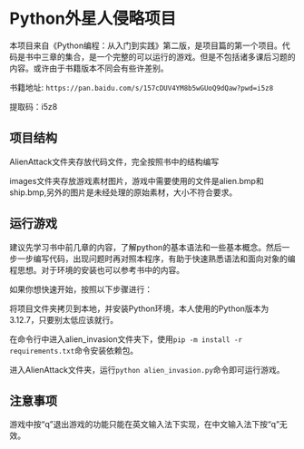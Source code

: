 # Python外星人侵略项目

本项目来自《Python编程：从入门到实践》第二版，是项目篇的第一个项目。代码是书中三章的集合，是一个完整的可以运行的游戏。但是不包括诸多课后习题的内容。或许由于书籍版本不同会有些许差别。

书籍地址: `https://pan.baidu.com/s/157cDUV4YM8b5wGUoQ9dQaw?pwd=i5z8`

提取码：i5z8

## 项目结构

AlienAttack文件夹存放代码文件，完全按照书中的结构编写

images文件夹存放游戏素材图片，游戏中需要使用的文件是alien.bmp和ship.bmp,另外的图片是未经处理的原始素材，大小不符合要求。

## 运行游戏

建议先学习书中前几章的内容，了解python的基本语法和一些基本概念。然后一步一步编写代码，出现问题时再对照本程序，有助于快速熟悉语法和面向对象的编程思想。对于环境的安装也可以参考书中的内容。

如果你想快速开始，按照以下步骤进行：

将项目文件夹拷贝到本地，并安装Python环境，本人使用的Python版本为3.12.7，只要别太低应该就行。

在命令行中进入alien_invasion文件夹下，使用`pip -m install -r requirements.txt`命令安装依赖包。

进入AlienAttack文件夹，运行`python alien_invasion.py`命令即可运行游戏。

## 注意事项

游戏中按“q”退出游戏的功能只能在英文输入法下实现，在中文输入法下按“q”无效。
